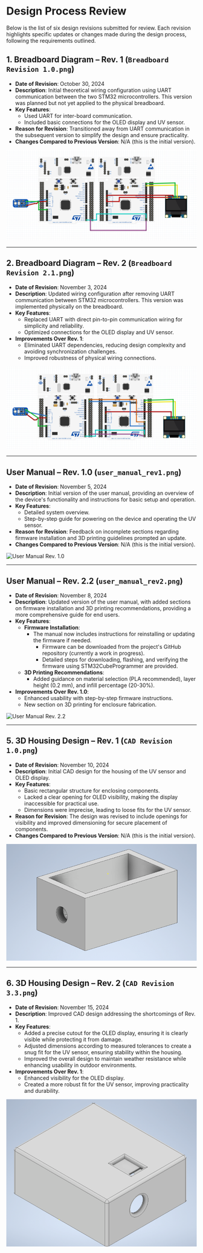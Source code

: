 # Design Process Review

Below is the list of six design revisions submitted for review. Each revision highlights specific updates or changes made during the design process, following the requirements outlined.

## 1. Breadboard Diagram – Rev. 1 (`Breadboard Revision 1.0.png`)
- **Date of Revision**: October 30, 2024  
- **Description**: Initial theoretical wiring configuration using UART communication between the two STM32 microcontrollers. This version was planned but not yet applied to the physical breadboard.  
- **Key Features**:  
  - Used UART for inter-board communication.  
  - Included basic connections for the OLED display and UV sensor.  
- **Reason for Revision**: Transitioned away from UART communication in the subsequent version to simplify the design and ensure practicality.  
- **Changes Compared to Previous Version**: N/A (this is the initial version).  

![Breadboard Rev. 1](Breadboard%20Revision%201.0.png)

---

## 2. Breadboard Diagram – Rev. 2 (`Breadboard Revision 2.1.png`)
- **Date of Revision**: November 3, 2024  
- **Description**: Updated wiring configuration after removing UART communication between STM32 microcontrollers. This version was implemented physically on the breadboard.  
- **Key Features**:  
  - Replaced UART with direct pin-to-pin communication wiring for simplicity and reliability.  
  - Optimized connections for the OLED display and UV sensor.  
- **Improvements Over Rev. 1**:  
  - Eliminated UART dependencies, reducing design complexity and avoiding synchronization challenges.  
  - Improved robustness of physical wiring connections.  

![Breadboard Rev. 2](Breadboard%20Revision%202.1.png)

---

## User Manual – Rev. 1.0 (`user_manual_rev1.png`)

- **Date of Revision**: November 5, 2024  
- **Description**: Initial version of the user manual, providing an overview of the device's functionality and instructions for basic setup and operation.  
- **Key Features**:  
  - Detailed system overview.  
  - Step-by-step guide for powering on the device and operating the UV sensor.  
- **Reason for Revision**: Feedback on incomplete sections regarding firmware installation and 3D printing guidelines prompted an update.  
- **Changes Compared to Previous Version**: N/A (this is the initial version).  

![User Manual Rev. 1.0](user_manual_rev1.png)

---

## User Manual – Rev. 2.2 (`user_manual_rev2.png`)

- **Date of Revision**: November 8, 2024  
- **Description**: Updated version of the user manual, with added sections on firmware installation and 3D printing recommendations, providing a more comprehensive guide for end users.  
- **Key Features**:  
  - **Firmware Installation**:  
    - The manual now includes instructions for reinstalling or updating the firmware if needed.  
      - Firmware can be downloaded from the project's GitHub repository (currently a work in progress).  
      - Detailed steps for downloading, flashing, and verifying the firmware using STM32CubeProgrammer are provided.  
  - **3D Printing Recommendations**:  
    - Added guidance on material selection (PLA recommended), layer height (0.2 mm), and infill percentage (20-30%).  
- **Improvements Over Rev. 1.0**:  
  - Enhanced usability with step-by-step firmware instructions.  
  - New section on 3D printing for enclosure fabrication.  

![User Manual Rev. 2.2](user_manual_rev2.png)  

---

## 5. 3D Housing Design – Rev. 1 (`CAD Revision 1.0.png`)
- **Date of Revision**: November 10, 2024  
- **Description**: Initial CAD design for the housing of the UV sensor and OLED display.  
- **Key Features**:  
  - Basic rectangular structure for enclosing components.  
  - Lacked a clear opening for OLED visibility, making the display inaccessible for practical use.  
  - Dimensions were imprecise, leading to loose fits for the UV sensor.  
- **Reason for Revision**: The design was revised to include openings for visibility and improved dimensioning for secure placement of components.  
- **Changes Compared to Previous Version**: N/A (this is the initial version).  

![3D Housing Rev. 1](CAD%20Revision%201.0.png)

---

## 6. 3D Housing Design – Rev. 2 (`CAD Revision 3.3.png`)
- **Date of Revision**: November 15, 2024  
- **Description**: Improved CAD design addressing the shortcomings of Rev. 1.  
- **Key Features**:  
  - Added a precise cutout for the OLED display, ensuring it is clearly visible while protecting it from damage.  
  - Adjusted dimensions according to measured tolerances to create a snug fit for the UV sensor, ensuring stability within the housing.  
  - Improved the overall design to maintain weather resistance while enhancing usability in outdoor environments.  
- **Improvements Over Rev. 1**:  
  - Enhanced visibility for the OLED display.  
  - Created a more robust fit for the UV sensor, improving practicality and durability.  

![3D Housing Rev. 2](CAD%20Revision%203.3.png)
